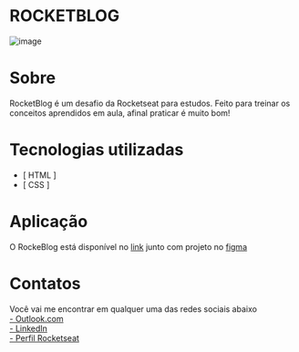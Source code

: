 # ROCKETBLOG
![image](https://user-images.githubusercontent.com/103855358/172279827-3465a6f8-10c1-40d5-a7e9-316aa24f2299.png)

# Sobre
<p>RocketBlog é um desafio da Rocketseat para estudos. Feito para treinar os conceitos aprendidos em aula, afinal praticar é muito bom!</p>

# Tecnologias utilizadas
- [ HTML ]
- [ CSS ]

# Aplicação
<p>O RockeBlog está disponível no <a href="https://felipepeduardo.github.io/RocketBlog/">link</a> junto com projeto no <a href="https://www.figma.com/file/PQbDw638ohQPuiyeLDi2QV/DD-%2F-RocketBlog-(Copy)?node-id=3%3A2">figma</a></p>

# Contatos
<p>Você vai me encontrar em qualquer uma das redes sociais abaixo </br>
<a href="mailto: felipeeduardol7@outlook.com">- Outlook.com</a> </br>
<a href="https://www.linkedin.com/in/felipe-pereira-eduardo-41ab64217/">- LinkedIn</a> </br>
<a href="https://app.rocketseat.com.br/me/felipe-pereira-eduardo-00732">- Perfil Rocketseat</a><p>
